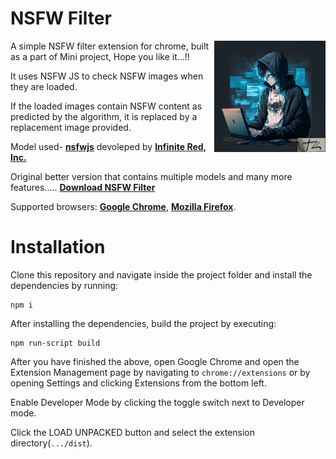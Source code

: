 

# NSFW Filter

<img src="./dist/images/icon.png" align="right"
     alt="Download now" width="178" height="178">

A simple NSFW filter extension for chrome, built as a part of Mini project, Hope you like it...!!

It uses NSFW JS to check NSFW images when they are loaded. 

If the loaded images contain NSFW content as predicted by the algorithm, it is replaced by a replacement image provided.

Model used- [**nsfwjs**](https://github.com/infinitered/nsfwjs) devoleped by [**Infinite Red, Inc.**](https://github.com/infinitered)

Original better version that contains multiple models and many more features.....
[**Download NSFW Filter**](https://github.com/navendu-pottekkat/nsfw-filter/archive/master.zip)

Supported browsers: [**Google Chrome**](#adding-to-chrome), [**Mozilla Firefox**](#adding-to-firefox).


# Installation 

Clone this repository and navigate inside the project folder and install the dependencies by running:

```
npm i

```

After installing the dependencies, build the project by executing:

```
npm run-script build
```


After you have finished the above,  open Google Chrome and open the Extension Management page by navigating to ```chrome://extensions``` or by opening Settings and clicking Extensions from the bottom left.

Enable Developer Mode by clicking the toggle switch next to Developer mode.

Click the LOAD UNPACKED button and select the extension directory(```.../dist```).


